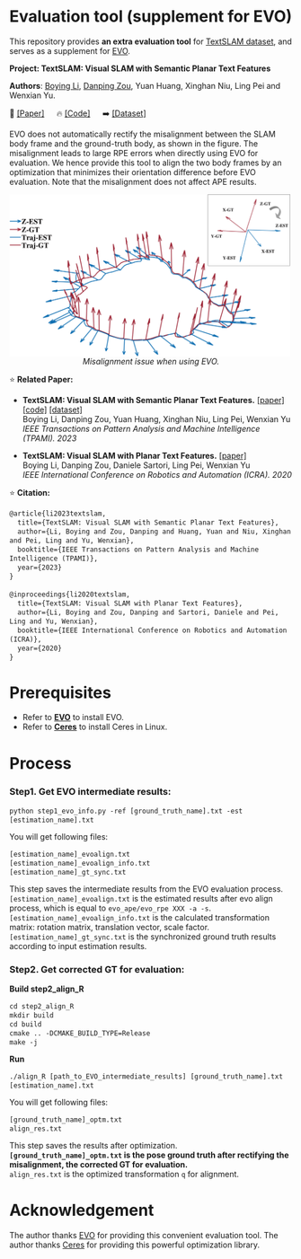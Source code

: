 # Evaluation tool (supplement for EVO)

This repository provides **an extra evaluation tool** for [TextSLAM dataset](https://github.com/SJTU-ViSYS/TextSLAM-Dataset/), and serves as a supplement for [EVO](https://github.com/MichaelGrupp/evo).

**Project: TextSLAM: Visual SLAM with Semantic Planar Text Features**

**Authors**: [Boying Li](https://leeby68.github.io/), [Danping Zou](https://drone.sjtu.edu.cn/dpzou/), Yuan Huang, Xinghan Niu, Ling Pei and Wenxian Yu.

📝 [[Paper]](https://ieeexplore.ieee.org/abstract/document/10285400)
&emsp;
🔥 [[Code]](https://github.com/SJTU-ViSYS/TextSLAM/)
&emsp;
➡️ [[Dataset]](https://github.com/SJTU-ViSYS/TextSLAM-Dataset/)
&emsp;

EVO does not automatically rectify the misalignment between the SLAM body frame and the ground-truth body, as shown in the figure. 
The misalignment leads to large RPE errors when directly using EVO for evaluation. 
We hence provide this tool to align the two body frames by an optimization that minimizes their orientation difference before EVO evaluation. 
Note that the misalignment does not affect APE results.

<img src="./pic/RPE_Problem.png"  width ="500" align = "center" />
<div align='center'><em> Misalignment issue when using EVO. </em></div>

:star: **Related Paper:**<br>

- **TextSLAM: Visual SLAM with Semantic Planar Text Features.** [[paper]](https://ieeexplore.ieee.org/abstract/document/10285400)
[[code]](https://github.com/SJTU-ViSYS/TextSLAM)
[[dataset]](https://github.com/SJTU-ViSYS/TextSLAM-Dataset/)<br>
Boying Li, Danping Zou, Yuan Huang, Xinghan Niu, Ling Pei, Wenxian Yu <br>
*IEEE Transactions on Pattern Analysis and Machine Intelligence (TPAMI). 2023*

- **TextSLAM: Visual SLAM with Planar Text Features.** [[paper]](https://arxiv.org/abs/1912.05002)<br>
Boying Li, Danping Zou, Daniele Sartori, Ling Pei, Wenxian Yu <br>
*IEEE International Conference on Robotics and Automation (ICRA). 2020*

:star: **Citation:**
```
@article{li2023textslam,
  title={TextSLAM: Visual SLAM with Semantic Planar Text Features},
  author={Li, Boying and Zou, Danping and Huang, Yuan and Niu, Xinghan and Pei, Ling and Yu, Wenxian},
  booktitle={IEEE Transactions on Pattern Analysis and Machine Intelligence (TPAMI)},
  year={2023}
}

@inproceedings{li2020textslam,
  title={TextSLAM: Visual SLAM with Planar Text Features},
  author={Li, Boying and Zou, Danping and Sartori, Daniele and Pei, Ling and Yu, Wenxian},
  booktitle={IEEE International Conference on Robotics and Automation (ICRA)},
  year={2020}
}
```


# Prerequisites

- Refer to [**EVO**](https://github.com/MichaelGrupp/evo) to install EVO.
- Refer to [**Ceres**](http://ceres-solver.org/installation.html#linux) to install Ceres in Linux.

# Process

### Step1. Get EVO intermediate results:
```
python step1_evo_info.py -ref [ground_truth_name].txt -est [estimation_name].txt
```
You will get following files:
```
[estimation_name]_evoalign.txt
[estimation_name]_evoalign_info.txt
[estimation_name]_gt_sync.txt
```
This step saves the intermediate results from the EVO evaluation process.<br>
`[estimation_name]_evoalign.txt` is the estimated results after evo align process, which is equal to `evo_ape/evo_rpe XXX -a -s`.<br>
`[estimation_name]_evoalign_info.txt` is the calculated transformation matrix: rotation matrix, translation vector, scale factor.<br>
`[estimation_name]_gt_sync.txt` is the synchronized ground truth results according to input estimation results.

### Step2. Get corrected GT for evaluation:
**Build step2_align_R**
```
cd step2_align_R
mkdir build
cd build
cmake .. -DCMAKE_BUILD_TYPE=Release
make -j
```
**Run**
```
./align_R [path_to_EVO_intermediate_results] [ground_truth_name].txt [estimation_name].txt
```
You will get following files:
```
[ground_truth_name]_optm.txt
align_res.txt
```
This step saves the results after optimization.<br>
**`[ground_truth_name]_optm.txt` is the pose ground truth after rectifying the misalignment, the corrected GT for evaluation.**<br>
`align_res.txt` is the optimized transformation ```q``` for alignment.<br>



# Acknowledgement

The author thanks [EVO](https://github.com/MichaelGrupp/evo) for providing this convenient evaluation tool.
The author thanks [Ceres](http://ceres-solver.org) for providing this powerful optimization library.
